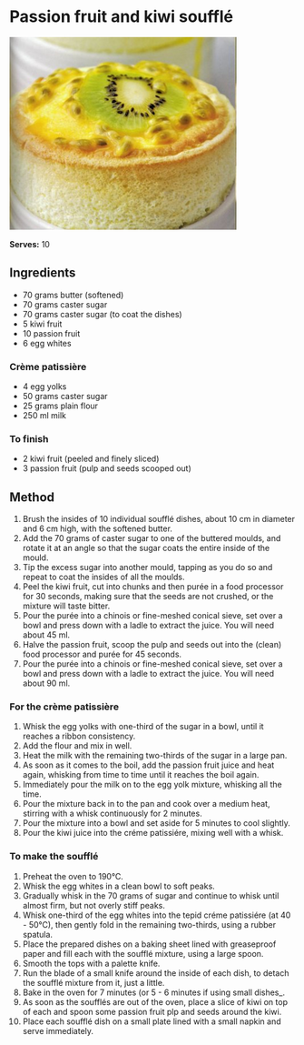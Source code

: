 # Passion fruit and kiwi soufflé

![Name](resources/passion-fruit-souffle.jpg)

**Serves:** 10

## Ingredients
- 70 grams butter (softened)
- 70 grams caster sugar
- 70 grams caster sugar (to coat the dishes)
- 5 kiwi fruit
- 10 passion fruit
- 6 egg whites

### Crème patissière
- 4 egg yolks
- 50 grams caster sugar
- 25 grams plain flour
- 250 ml milk

### To finish
- 2 kiwi fruit (peeled and finely sliced)
- 3 passion fruit (pulp and seeds scooped out)

## Method
1. Brush the insides of 10 individual soufflé dishes, about 10 cm in diameter and 6 cm high, with the softened butter.
1. Add the 70 grams of caster sugar to one of the buttered moulds, and rotate it at an angle so that the sugar coats the entire inside of the mould.
1. Tip the excess sugar into another mould, tapping as you do so and repeat to coat the insides of all the moulds.
1. Peel the kiwi fruit, cut into chunks and then purée in a food processor for 30 seconds, making sure that the seeds are not crushed, or the mixture will taste bitter.
1. Pour the purée into a chinois or fine-meshed conical sieve, set over a bowl and press down with a ladle to extract the juice. You will need about 45 ml.
1. Halve the passion fruit, scoop the pulp and seeds out into the (clean) food processor and purée for 45 seconds.
1. Pour the purée into a chinois or fine-meshed conical sieve, set over a bowl and press down with a ladle to extract the juice. You will need about 90 ml.

### For the crème patissière
1. Whisk the egg yolks with one-third of the sugar in a bowl, until it reaches a ribbon consistency.
1. Add the flour and mix in well.
1. Heat the milk with the remaining two-thirds of the sugar in a large pan.
1. As soon as it comes to the boil, add the passion fruit juice and heat again, whisking from time to time until it reaches the boil again.
1. Immediately pour the milk on to the egg yolk mixture, whisking all the time.
1. Pour the mixture back in to the pan and cook over a medium heat, stirring with a whisk continuously for 2 minutes.
1. Pour the mixture into a bowl and set aside for 5 minutes to cool slightly.
1. Pour the kiwi juice into the créme patissiére, mixing well with a whisk.

### To make the soufflé
1. Preheat the oven to 190°C.
1. Whisk the egg whites in a clean bowl to soft peaks.
1. Gradually whisk in the 70 grams of sugar and continue to whisk until almost firm, but not overly stiff peaks.
1. Whisk one-third of the egg whites into the tepid créme patissiére (at 40 - 50°C), then gently fold in the remaining two-thirds, using a rubber spatula.
1. Place the prepared dishes on a baking sheet lined with greaseproof paper and fill each with the soufflé mixture, using a large spoon.
1. Smooth the tops with a palette knife.
1. Run the blade of a small knife around the inside of each dish, to detach the soufflé mixture from it, just a little.
1. Bake in the oven for 7 minutes (or 5 - 6 minutes if using small dishes_.
1. As soon as the soufflés are out of the oven, place a slice of kiwi on top of each and spoon some passion fruit plp and seeds around the kiwi.
1. Place each soufflé dish on a small plate lined with a small napkin and serve immediately.